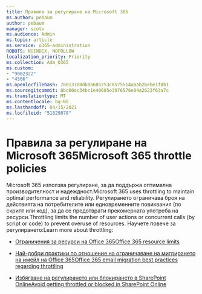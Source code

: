 ```yaml
---
title: Правила за регулиране на Microsoft 365
ms.author: pebaum
author: pebaum
manager: scotv
ms.audience: Admin
ms.topic: article
ms.service: o365-administration
ROBOTS: NOINDEX, NOFOLLOW
localization_priority: Priority
ms.collection: Adm_O365
ms.custom:
- "9002322"
- "4506"
ms.openlocfilehash: 78013788db0a685253c8575514aaab2bebe1f8b1
ms.sourcegitcommit: 8bc60ec34bc1e40685e3976576e04a2623f63a7c
ms.translationtype: MT
ms.contentlocale: bg-BG
ms.lasthandoff: 04/15/2021
ms.locfileid: "51829878"
---
```

# <a name="microsoft-365-throttle-policies"></a><span data-ttu-id="a1f99-102">Правила за регулиране на Microsoft 365</span><span class="sxs-lookup"><span data-stu-id="a1f99-102">Microsoft 365 throttle policies</span></span>

<span data-ttu-id="a1f99-103">Microsoft 365 използва регулиране, за да поддържа оптимална производителност и надеждност.</span><span class="sxs-lookup"><span data-stu-id="a1f99-103">Microsoft 365 uses throttling to maintain optimal performance and reliability.</span></span> <span data-ttu-id="a1f99-104">Регулирането ограничава броя на действията на потребителите или едновременните повиквания (по скрипт или код), за да се предотврати прекомерната употреба на ресурси.</span><span class="sxs-lookup"><span data-stu-id="a1f99-104">Throttling limits the number of user actions or concurrent calls (by script or code) to prevent overuse of resources.</span></span> <span data-ttu-id="a1f99-105">Научете повече за регулирането:</span><span class="sxs-lookup"><span data-stu-id="a1f99-105">Learn more about throttling:</span></span>

- [<span data-ttu-id="a1f99-106">Ограничения за ресурси на Office 365</span><span class="sxs-lookup"><span data-stu-id="a1f99-106">Office 365 resource limits</span></span>](https://docs.microsoft.com/office365/Enterprise/office-365-resource-limits)

- [<span data-ttu-id="a1f99-107">Най-добри практики по отношение на ограничаване на мигрирането на имейл на Office 365</span><span class="sxs-lookup"><span data-stu-id="a1f99-107">Office 365 email migration best practices regarding throttling</span></span>](https://docs.microsoft.com/exchange/mailbox-migration/office-365-migration-best-practices#office-365-throttling)

- [<span data-ttu-id="a1f99-108">Избягване на регулирането или блокирането в SharePoint Online</span><span class="sxs-lookup"><span data-stu-id="a1f99-108">Avoid getting throttled or blocked in SharePoint Online</span></span>](https://docs.microsoft.com/sharepoint/dev/general-development/how-to-avoid-getting-throttled-or-blocked-in-sharepoint-online)
